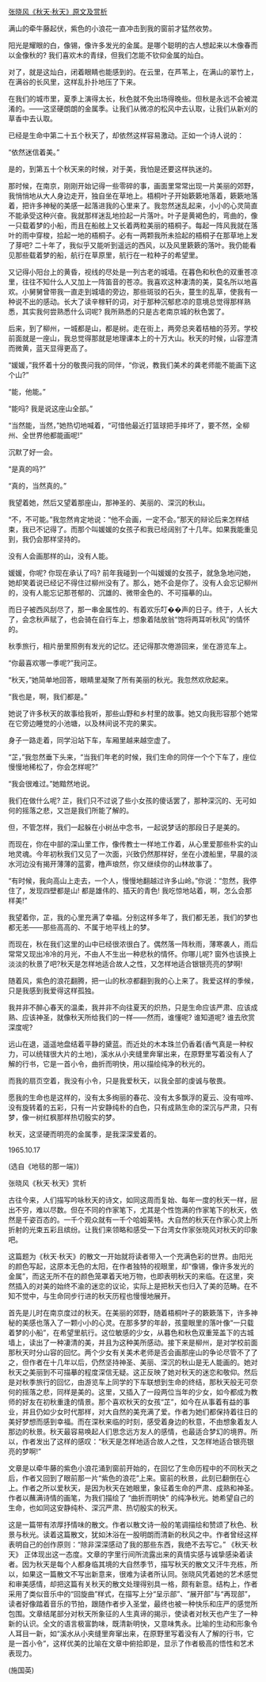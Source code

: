 [张晓风《秋天·秋天》原文及赏析](https://www.vrrw.net/wx/9114.html)

满山的牵牛藤起伏，紫色的小浪花一直冲击到我的窗前才猛然收势。

阳光是耀眼的白，像锡，像许多发光的金属。是哪个聪明的古人想起来以木像春而以金像秋的? 我们喜欢木的青绿，但我们怎能不钦仰金属的灿白。

对了，就是这灿白，闭着眼睛也能感到的。在云里，在芦苇上，在满山的翠竹上，在满谷的长风里，这样乱扑扑地压了下来。

在我们的城市里，夏季上演得太长，秋色就不免出场得晚些。但秋是永远不会被混淆的。——这坚硬朗朗的金属季。让我们从微凉的松风中去认取，让我们从新刈的草香中去认取。

已经是生命中第二十五个秋天了，却依然这样容易激动。正如一个诗人说的：

“依然迷信着美。”

是的，到第五十个秋天来的时候，对于美，我怕是还要这样执迷的。

那时候，在南京，刚刚开始记得一些零碎的事，画面里常常出现一片美丽的郊野，我悄悄地从大人身边走开，独自坐在草地上。梧桐叶子开始簌簌地落着，簌簌地落着，把许多神秘的美感一起落进我的心里来了。我忽然迷乱起来，小小的心灵简直不能承受这种兴奋。我就那样迷乱地捡起一片落叶。叶子是黄褐色的，弯曲的，像一只载着梦的小船，而且在船舷上又长着两粒美丽的梧桐子。每起一阵风我就在落叶的雨中穿梭，拾起一地的梧桐子。必有一两颗我所未拾起的梧桐子在那草地上发了芽吧? 二十年了，我似乎又能听到遥远的西风，以及风里簌簌的落叶。我仍能看见那些载着梦的船，航行在草原里，航行在一粒种子的希望里。



又记得小阳台上的黄昏，视线的尽处是一列古老的城墙。在暮色和秋色的双重苍凉里，往往不知什么人又加上一阵笛音的苍凉。我喜欢这种凄清的美，莫名所以地喜欢。小舅舅曾带我一直走到城墙的旁边，那些斑驳的石头，蔓生的乱草，使我有一种说不出的感动。长大了读辛稼轩的词，对于那种沉郁悲凉的意境总觉得那样熟悉，其实我何尝熟悉什么词呢? 我所熟悉的只是古老南京城的秋色罢了。

后来，到了柳州，一城都是山，都是树。走在街上，两旁总夹着桔柚的芬芳。学校前面就是一座山，我总觉得那就是地理课本上的十万大山。秋天的时候，山容澄清而微黄，蓝天显得更高了。

“媛媛，”我怀着十分的敬畏问我的同伴，“你说，教我们美术的龚老师能不能画下这个山?”

“能，他能。”

“能吗? 我是说这座山全部。”

“当然能，当然，”她热切地喊着，“可惜他最近打篮球把手摔坏了，要不然，全柳州、全世界他都能画呢!”

沉默了好一会。

“是真的吗?”

“真的，当然真的。”

我望着她，然后又望着那座山，那神圣的、美丽的、深沉的秋山。

“不，不可能。”我忽然肯定地说：“他不会画，一定不会。”那天的辩论后来怎样结束，我已不记得了。而那个叫媛媛的女孩子和我已经阔别了十几年。如果我能重见到，我仍会那样坚持的。

没有人会画那样的山，没有人能。

媛媛，你呢? 你现在承认了吗? 前年我碰到一个叫媛媛的女孩子，就急急地问她，她却笑着说已经记不得住过柳州没有了。那么，她不会是你了。没有人会忘记柳州的，没有人能忘记那苍郁的、沉雄的、微带金色的、不可描摹的山。

而日子被西风刮尽了，那一串金属性的、有着欢乐叮��声的日子。终于，人长大了，会念秋声赋了，也会骑在自行车上，想象着陆放翁“饱将两耳听秋风”的情怀的。

秋季旅行，相片册里照例有发光的记忆。还记得那次倦游回来，坐在游览车上。

“你最喜欢哪一季呢?”我问芷。

“秋天，”她简单地回答，眼睛里凝聚了所有美丽的秋光。我忽然欢欣起来。

“我也是，啊，我们都是。”

她说了许多秋天的故事给我听，那些山野和乡村里的故事。她又向我形容那个她常在它旁边睡觉的小池塘，以及林间说不完的果实。

身子一路走着，同学沿站下车，车厢里越来越空虚了。

“芷，”我忽然垂下头来，“当我们年老的时候，我们生命的同伴一个个下车了，座位慢慢地稀松了，你会怎样呢?”

“我会很难过。”她黯然地说。

我们在做什么呢? 芷，我们只不过说了些小女孩的傻话罢了，那种深沉的、无可如何的摇落之悲，又岂是我们所能了解的。

但，不管怎样，我们一起躲在小树丛中念书，一起说梦话的那段日子是美的。

而现在，你在中部的深山里工作，像传教士一样地工作着，从心里爱那些朴实的山地灵魂。今年初秋我们又见了一次面，兴致仍然那样好，坐在小渡船里，早晨的淡水河边没有揭开薄薄的蓝雾，橹声琅然，你又继续你的山林故事了。

“有时候，我向高山上走去，一个人，慢慢地翻越过许多山岭。”你说：“忽然，我停住了，发现四壁都是山! 都是雄伟的、插天的青色! 我吃惊地站着，啊，怎么会那样美!”

我望着你，芷，我的心里充满了幸福。分别这样多年了，我们都无恙，我们的梦也都无恙——那些高高的、不属于地平线上的梦。

而现在，秋在我们这里的山中已经很浓很白了。偶然落一阵秋雨，薄寒袭人，雨后常常又现出冷冷的月光，不由人不生出一种悲秋的情怀。你哪儿呢? 窗外也该换上淡淡的秋景了吧?秋天是怎样地适合故人之性，又怎样地适合银银亮亮的梦啊!

随着风，紫色的浪花翻腾，把一山的秋凉都翻到我的心上来了。我爱这样的季候，只是我感到我爱得这样孤独。

我并非不醉心春天的温柔，我并非不向往夏天的炽热，只是生命应该严肃、应该成熟、应该神圣，就像秋天所给我们的一样——然而，谁懂呢? 谁知道呢? 谁去欣赏深度呢?

远山在退，遥遥地盘结着平静的黛蓝。而近处的木本珠兰仍香着(香气真是一种权力，可以统辖很大片的土地)，溪水从小夹缝里奔窜出来，在原野里写着没有人了解的行书，它是一首小令，曲折而明快，用以描绘纯净的秋光的。

而我的扇页空着，我没有小令，只是我爱秋天，以我全部的虔诚与敬畏。

愿我的生命也是这样的，没有太多绚丽的春花、没有太多飘浮的夏云、没有喧哗、没有旋转着的五彩，只有一片安静纯朴的白色，只有成熟生命的深沉与严肃，只有梦，像一树红枫那样热切殷实的梦。

秋天，这坚硬而明亮的金属季，是我深深爱着的。

1965.10.17

(选自《地毯的那一端》)

张晓风《秋天·秋天》赏析

古往今来，人们描写吟咏秋天的诗文，如同这周而复始、每年一度的秋天一样，层出不穷，难以尽数。但在不同的作家笔下，尤其是个性饱满的作家笔下的秋天，依然是千姿百态的。一千个观众就有一千个哈姆莱特。大自然的秋天在作家心灵上所折射的光束五彩且缤纷。让我们来领略和感受一下台湾女作家张晓风对秋天的印象吧。

这篇题为《秋天·秋天》的散文一开始就将读者带入一个充满色彩的世界。由阳光的颜色写起，这原本无色的太阳，在作者独特的视眼里，却“像锡，像许多发光的金属”，而这无所不在的颜色笼罩着天地万物，也即表明秋天的来临。在这里，突然插入的对美的始终不渝的迷恋的议论，实际上是把秋天也归入了美的范畴。在不知不觉中，与生命同步行进的秋天历程也慢慢地展开。

首先是儿时在南京度过的秋天。在美丽的郊野，随着梧桐叶子的簌簌落下，许多神秘的美感也落入了一颗小小的心灵。在那多梦的年龄，孩童眼里的落叶像“一只载着梦的小船”，在希望里航行。这位敏感的少女，从暮色和秋色双重笼盖下的古城墙上，读出了一种凄清的美，并且为这种美所感动。接下来是柳州，是对学校前面那秋天时分山容的回忆。两个少女有关美术老师是否会画那座山的争论尽管不了了之，但作者在十几年以后，仍然坚持神圣、美丽、深沉的秋山是无人能画的。她对秋天之美丽到不可描摹的程度深信无疑。这正反映了她对秋天的迷恋和敬仰。然后是对秋季旅行的回忆，由游览车上同学的下车联想到生命的终结，那秋天般无可奈何的摇落之悲，同样是美的。这里，又插入了一段两位当年的少女，如今都成为教师的好友在初秋重逢的情景。那个喜欢秋天的女孩“芷”，如今在从事着有益的事业，并且仍如少女时代那样，对大自然的美充满了爱。作者为她们都保持着往日的美好梦想而感到幸福。而在深秋来临的时刻，感受着身边的秋意，不由想象着友人那边的秋景。秋天最容易唤起人们思念远方友人的感情，也最适合梦幻的境界。所以，作者发出了这样的感叹：“秋天是怎样地适合故人之性，又怎样地适合银亮银亮的梦啊!”

文章是以牵牛藤的紫色小浪花涌到窗前开始的，在回忆了生命历程中的不同秋天之后，作者又回到了眼前那一片“紫色的浪花”上来。窗前的秋景，此刻已翻倒在心上。作者之所以爱秋天，是因为秋天在她眼里，象征着生命的严肃、成熟和神圣。作者以蘸满诗情的画笔，为我们描绘了 “曲折而明快” 的纯净秋光。她希望自己的生命，也如同这安静纯朴、深沉严肃、热切殷实的秋天。

这是一篇带有浓厚抒情味的散文。作者以散文诗一般的笔调描绘和赞颂了秋色、秋景与秋光。读着这篇散文，犹如沐浴在一股明朗而清新的秋风之中。作者曾经这样表明自己的创作原则：“除非深深感动了我的那些东西，我绝不去写它。” 《秋天·秋天》 正体现出这一态度。文章的字里行间所流露出来的真情实感与诚挚感染着读者。因为秋天是每个人都身临其境的大自然季节，描写秋天的散文又汗牛充栋，所以，如果这一篇散文不写出新意来，很难为读者所认同。张晓风凭着她的艺术感觉和审美感情，却把这篇有关秋天的散文处理得别具一格，颇有新意。结构上，作者采用了类似音乐中的“回旋曲”样式，在描写上分“呈示部”、“展开部”与“再现部”，读者好像踏着音乐的节拍，跟随作者步入圣堂，最终也被一种快乐和庄严的感觉所包围。文章结尾部分对秋天所象征的人生真谛的揭示，使读者对秋天也产生了一种新的认识。全文的语言极富韵味，既清新明快，又意味隽永。比喻的生动和形象令人耳目一新，如“溪水从小夹缝里奔窜出来，在原野里写着没有人了解的行书，它是一首小令”，这样优美的比喻在文章中俯拾即是，显示了作者极高的悟性和艺术表现力。

(施国英)

